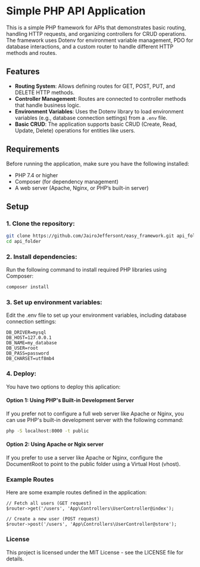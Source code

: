 # Simple PHP API Application

This is a simple PHP framework for APIs that demonstrates basic routing, handling HTTP requests, and organizing controllers for CRUD operations. The framework uses Dotenv for environment variable management, PDO for database interactions, and a custom router to handle different HTTP methods and routes.

## Features

- **Routing System**: Allows defining routes for GET, POST, PUT, and DELETE HTTP methods.
- **Controller Management**: Routes are connected to controller methods that handle business logic.
- **Environment Variables**: Uses the Dotenv library to load environment variables (e.g., database connection settings) from a `.env` file.
- **Basic CRUD**: The application supports basic CRUD (Create, Read, Update, Delete) operations for entities like users.

## Requirements

Before running the application, make sure you have the following installed:

- PHP 7.4 or higher
- Composer (for dependency management)
- A web server (Apache, Nginx, or PHP’s built-in server)

## Setup

### 1. Clone the repository:

```bash
git clone https://github.com/JairoJeffersont/easy_framework.git api_folder
cd api_folder
```

### 2. Install dependencies:

Run the following command to install required PHP libraries using Composer:

```bash
composer install
```

### 3. Set up environment variables:

Edit the .env file to set up your environment variables, including database connection settings:

```
DB_DRIVER=mysql
DB_HOST=127.0.0.1
DB_NAME=my_database
DB_USER=root
DB_PASS=password
DB_CHARSET=utf8mb4
```

### 4. Deploy:

You have two options to deploy this aplication:

#### Option 1: Using PHP's Built-in Development Server

If you prefer not to configure a full web server like Apache or Nginx, you can use PHP's built-in development server with the following command:

```bash
php -S localhost:8000 -t public
```

#### Option 2: Using Apache or Ngix server

If you prefer to use a server like Apache or Nginx, configure the DocumentRoot to point to the public folder using a Virtual Host (vhost).

### Example Routes

Here are some example routes defined in the application:

```
// Fetch all users (GET request)
$router->get('/users', 'App\Controllers\UserController@index');

// Create a new user (POST request)
$router->post('/users', 'App\Controllers\UserController@store');
```

### License

This project is licensed under the MIT License - see the LICENSE file for details.

